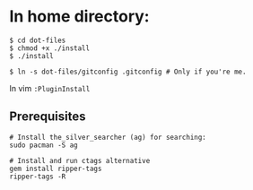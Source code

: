 # In home directory:
```
$ cd dot-files
$ chmod +x ./install
$ ./install

$ ln -s dot-files/gitconfig .gitconfig # Only if you're me.
```
In vim `:PluginInstall`

## Prerequisites
```
# Install the_silver_searcher (ag) for searching:
sudo pacman -S ag

# Install and run ctags alternative
gem install ripper-tags
ripper-tags -R
```
